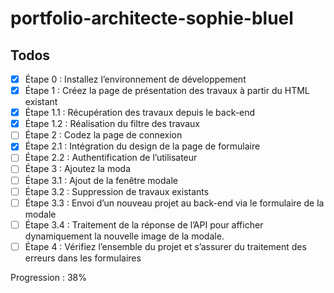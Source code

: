 # portfolio-architecte-sophie-bluel

## Todos

- [x] Étape 0 : Installez l’environnement de développement
- [x] Étape 1 : Créez la page de présentation des travaux à partir du HTML existant
- [x] Étape 1.1 : Récupération des travaux depuis le back-end
- [x] Étape 1.2 : Réalisation du filtre des travaux
- [ ] Étape 2 : Codez la page de connexion
- [x] Étape 2.1 : Intégration du design de la page de formulaire
- [ ] Étape 2.2 : Authentification de l’utilisateur
- [ ] Étape 3 : Ajoutez la moda
- [ ] Étape 3.1 : Ajout de la fenêtre modale
- [ ] Étape 3.2 : Suppression de travaux existants
- [ ] Étape 3.3 : Envoi d’un nouveau projet au back-end via le formulaire de la modale
- [ ] Étape 3.4 : Traitement de la réponse de l’API pour afficher dynamiquement la nouvelle image de la modale.
- [ ] Étape 4 : Vérifiez l’ensemble du projet et s’assurer du traitement des erreurs dans les formulaires

Progression : 38%
